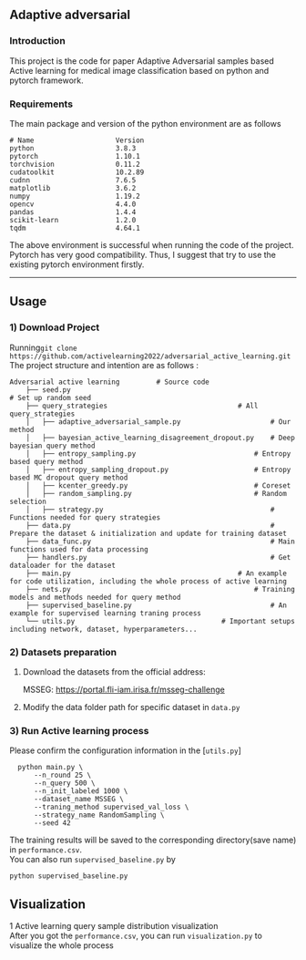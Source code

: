 ## Adaptive adversarial 
### Introduction
This project is the code for paper Adaptive Adversarial samples based Active learning for medical image classification based on python and pytorch framework.
  

### Requirements  
The main package and version of the python environment are as follows
```
# Name                    Version         
python                    3.8.3                    
pytorch                   1.10.1         
torchvision               0.11.2         
cudatoolkit               10.2.89       
cudnn                     7.6.5           
matplotlib                3.6.2              
numpy                     1.19.2        
opencv                    4.4.0        
pandas                    1.4.4               
scikit-learn              1.2.0               
tqdm                      4.64.1             
```  

The above environment is successful when running the code of the project. Pytorch has very good compatibility. Thus, I suggest that try to use the existing pytorch environment firstly.

---  
## Usage 
### 1) Download Project 

Running```git clone https://github.com/activelearning2022/adversarial_active_learning.git```  
The project structure and intention are as follows : 
```
Adversarial active learning			# Source code		
    ├── seed.py			 	                                          # Set up random seed
    ├── query_strategies		                        # All query_strategies
    │   ├── adaptive_adversarial_sample.py                      # Our method
    │   ├── bayesian_active_learning_disagreement_dropout.py	# Deep bayesian query method
    │   ├── entropy_sampling.py		                        # Entropy based query method
    │   ├── entropy_sampling_dropout.py		                # Entropy based MC dropout query method
    │   ├── kcenter_greedy.py		                        # Coreset
    │   ├── random_sampling.py		                        # Random selection
    │   ├── strategy.py                                         # Functions needed for query strategies
    ├── data.py	                                                # Prepare the dataset & initialization and update for training dataset
    ├── data_func.py	                                        # Main functions used for data processing
    ├── handlers.py                                             # Get dataloader for the dataset
    ├── main.py			                                # An example for code utilization, including the whole process of active learning
    ├── nets.py		                                        # Training models and methods needed for query method
    ├── supervised_baseline.py	                                # An example for supervised learning traning process
    └── utils.py			                        # Important setups including network, dataset, hyperparameters...
```
### 2) Datasets preparation 
1. Download the datasets from the official address:
   
   MSSEG: https://portal.fli-iam.irisa.fr/msseg-challenge

   
2. Modify the data folder path for specific dataset in `data.py`

### 3) Run Active learning process 
Please confirm the configuration information in the [`utils.py`]
```
  python main.py \
      --n_round 25 \
      --n_query 500 \
      --n_init_labeled 1000 \
      --dataset_name MSSEG \
      --traning_method supervised_val_loss \
      --strategy_name RandomSampling \
      --seed 42
```
The training results will be saved to the corresponding directory(save name) in `performance.csv`.  
You can also run `supervised_baseline.py` by
```
python supervised_baseline.py
```

## Visualization
1 Active learning query sample distribution visualization  
After you got the `performance.csv`, you can run `visualization.py` to visualize the whole process

